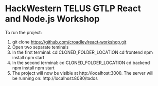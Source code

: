 # HackWestern TELUS GTLP React and Node.js Workshop

To run the project:
1. git clone https://github.com/croadley/react-workshop.git
2. Open two separate teminals
3. In the first terminal:
     cd CLONED_FOLDER_LOCATION
     cd frontend
     npm install
     npm start
4. In the second terminal:
     cd CLONED_FOLDER_LOCATION
     cd backend
     npm install
     npm start
5. The project will now be visible at http://localhost:3000. The server will be running on: http://localhost:8080/todos
